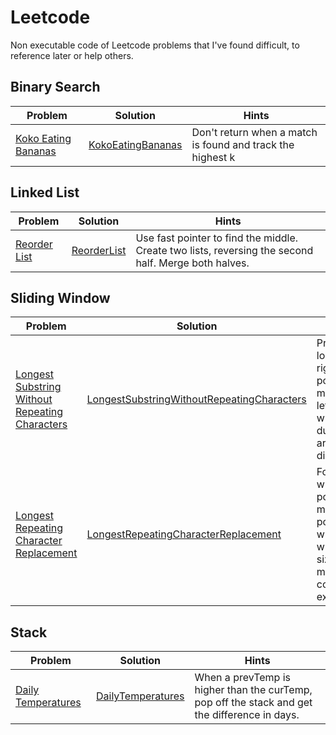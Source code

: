 # Leetcode
Non executable code of Leetcode problems that I've found difficult, to reference later or help others.

## Binary Search
| Problem | Solution | Hints |
|---|---|---|
| [Koko Eating Bananas](https://leetcode.com/problems/koko-eating-bananas) | [KokoEatingBananas](Problems/KokoEatingBananas/) | Don't return when a match is found and track the highest k |

## Linked List
| Problem | Solution | Hints |
|---|---|---|
| [Reorder List](https://leetcode.com/problems/reorder-list) | [ReorderList](Problems/ReorderList/) | Use fast pointer to find the middle. Create two lists, reversing the second half. Merge both halves. |

## Sliding Window
| Problem | Solution | Hints |
|---|---|---|
| [Longest Substring Without Repeating Characters](https://leetcode.com/problems/longest-substring-without-repeating-characters) | [LongestSubstringWithoutRepeatingCharacters](Problems/LongestSubstringWithoutRepeatingCharacters/) | Primary loop with right pointer, moving the left pointer when duplicates are discovered. |
| [Longest Repeating Character Replacement](https://leetcode.com/problems/longest-repeating-character-replacement) | [LongestRepeatingCharacterReplacement](Problems/LongestRepeatingCharacterReplacement) | For loop with right pointer, move left pointer when window size minus max letter count exceeds k. |

## Stack
| Problem | Solution | Hints |
|---|---|---|
| [Daily Temperatures](https://leetcode.com/problems/daily-temperatures) | [DailyTemperatures](Problems/DailyTemperatures/) | When a prevTemp is higher than the curTemp, pop off the stack and get the difference in days. |
